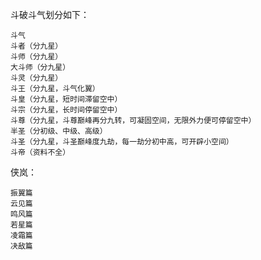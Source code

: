 斗破斗气划分如下：

    斗气
    斗者（分九星）
    斗师（分九星）
    大斗师（分九星）
    斗灵（分九星）
    斗王（分九星，斗气化翼）
    斗皇（分九星，短时间滞留空中）
    斗宗（分九星，长时间停留空中）
    斗尊（分九星，斗尊巅峰再分九转，可凝固空间，无限外力便可停留空中）
    半圣（分初级、中级、高级）
    斗圣（分九星，斗圣巅峰度九劫，每一劫分初中高，可开辟小空间）
    斗帝（资料不全）

侠岚：

    振翼篇
    云见篇
    鸣风篇
    若星篇
    凌霜篇
    决敌篇
